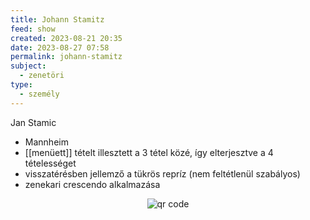 ```yaml
---
title: Johann Stamitz
feed: show
created: 2023-08-21 20:35
date: 2023-08-27 07:58
permalink: johann-stamitz
subject:
  - zenetöri
type:
  - személy
---
```


Jan Stamic

- Mannheim
- [[menüett]] tételt illesztett a 3 tétel közé, így elterjesztve a 4 tételességet
- visszatérésben jellemző a tükrös repríz (nem feltétlenül szabályos)
- zenekari crescendo alkalmazása



<p style="text-align: center;"><img src="https://chart.googleapis.com/chart?cht=qr&chl=https://notes.andrasdenes.com/johann-stamitz&chs=180x180&choe=UTF-8&chld=L|2" alt="qr code"></p>

